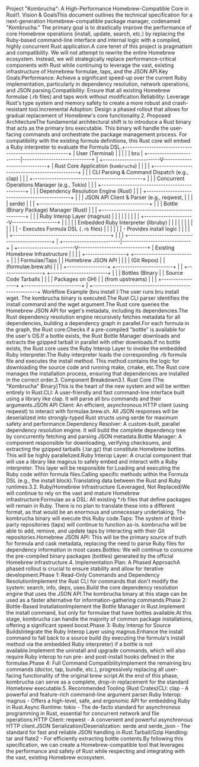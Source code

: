 Project "Kombrucha": A High-Performance Homebrew-Compatible Core in Rust1. Vision & GoalsThis document outlines the technical specification for a next-generation Homebrew-compatible package manager, codenamed "Kombrucha." The primary goal is to drastically improve the performance of core Homebrew operations (install, update, search, etc.) by replacing the Ruby-based command-line interface and internal logic with a compiled, highly concurrent Rust application.A core tenet of this project is pragmatism and compatibility. We will not attempt to rewrite the entire Homebrew ecosystem. Instead, we will strategically replace performance-critical components with Rust while continuing to leverage the vast, existing infrastructure of Homebrew formulae, taps, and the JSON API.Key Goals:Performance: Achieve a significant speed-up over the current Ruby implementation, particularly in dependency resolution, network operations, and JSON parsing.Compatibility: Ensure that all existing Homebrew formulae (.rb files) and taps work without modification.Reliability: Leverage Rust's type system and memory safety to create a more robust and crash-resistant tool.Incremental Adoption: Design a phased rollout that allows for gradual replacement of Homebrew's core functionality.2. Proposed ArchitectureThe fundamental architectural shift is to introduce a Rust binary that acts as the primary bru executable. This binary will handle the user-facing commands and orchestrate the package management process. For compatibility with the existing formula definitions, this Rust core will embed a Ruby interpreter to evaluate the Formula DSL.+------------------------------------------------------+
|                  User (Terminal)                     |
|                        |                             |
|                  bru <command>                       |
+------------------------|-----------------------------+
                         |
+------------------------V-----------------------------+
|        Rust Core Application (`kombrucha`)           |
|                                                      |
|   +----------------------------------------------+   |
|   |  CLI Parsing & Command Dispatch (e.g., clap) |   |
|   +----------------------------------------------+   |
|   |  Concurrent Operations Manager (e.g., Tokio) |   |
|   +----------------------------------------------+   |
|   |  Dependency Resolution Engine (Rust)         |   |
|   +----------------------------------------------+   |
|   |  JSON API Client & Parser (e.g., reqwest,    |   |
|   |  serde)                                      |   |
|   +----------------------------------------------+   |
|   |  Bottle (Binary Package) Manager (Rust)      |   |
|   +----------------------------------------------+   |
|   |          Ruby Interop Layer (magnus)         |   |
|   |                        |                       |   |
|   |  +---------------------V-------------------+   |   |
|   |  |   Embedded Ruby Interpreter (libruby)   |   |   |
|   |  |                                         |   |   |
|   |  |  - Executes Formula DSL (`.rb` files)   |   |   |
|   |  |  - Provides install logic              |   |   |
|   |  +-----------------------------------------+   |   |
|   +----------------------------------------------+   |
+------------------------|-----------------------------+
                         |
+------------------------V-----------------------------+
|         Existing Homebrew Infrastructure             |
|                                                      |
|   +-----------------+   +------------------------+   |
|   |  Formulae/Taps  |   |   Homebrew JSON API    |   |
|   | (Git Repos)     |   | (formulae.brew.sh)     |   |
|   +-----------------+   +------------------------+   |
|   +-----------------+   +------------------------+   |
|   | Bottles (Binary |   |   Source Code Tarballs |   |
|   | Packages on GH) |   |    (from upstreams)    |   |
|   +-----------------+   +------------------------+   |
+------------------------------------------------------+
Workflow Example (bru install <formula>):The user runs bru install wget. The kombrucha binary is executed.The Rust CLI parser identifies the install command and the wget argument.The Rust core queries the Homebrew JSON API for wget's metadata, including its dependencies.The Rust dependency resolution engine recursively fetches metadata for all dependencies, building a dependency graph in parallel.For each formula in the graph, the Rust core:Checks if a pre-compiled "bottle" is available for the user's OS.If a bottle exists, the Rust Bottle Manager downloads and extracts the gzipped tarball in parallel with other downloads.If no bottle exists, the Rust core uses the Ruby Interop Layer to invoke the embedded Ruby interpreter.The Ruby interpreter loads the corresponding .rb formula file and executes the install method. This method contains the logic for downloading the source code and running make, cmake, etc.The Rust core manages the installation process, ensuring that dependencies are installed in the correct order.3. Component Breakdown3.1. Rust Core (The "Kombrucha" Binary)This is the heart of the new system and will be written entirely in Rust.CLI: A user-friendly and fast command-line interface built using a library like clap. It will parse all bru commands and their arguments.JSON API Client: An efficient, asynchronous HTTP client (using reqwest) to interact with formulae.brew.sh. All JSON responses will be deserialized into strongly-typed Rust structs using serde for maximum safety and performance.Dependency Resolver: A custom-built, parallel dependency resolution engine. It will build the complete dependency tree by concurrently fetching and parsing JSON metadata.Bottle Manager: A component responsible for downloading, verifying checksums, and extracting the gzipped tarballs (.tar.gz) that constitute Homebrew bottles. This will be highly parallelized.Ruby Interop Layer: A crucial component that will use a library like magnus to safely embed and interact with a Ruby interpreter. This layer will be responsible for:Loading and executing the Ruby code within formula files.Calling specific methods within the Formula DSL (e.g., the install block).Translating data between the Rust and Ruby runtimes.3.2. Ruby/Homebrew Infrastructure (Leveraged, Not Replaced)We will continue to rely on the vast and mature Homebrew infrastructure:Formulae as a DSL: All existing *.rb files that define packages will remain in Ruby. There is no plan to translate these into a different format, as that would be an enormous and unnecessary undertaking. The kombrucha binary will execute this Ruby code.Taps: The system of third-party repositories (taps) will continue to function as-is. kombrucha will be able to add, remove, and update taps by interacting with their Git repositories.Homebrew JSON API: This will be the primary source of truth for formula and cask metadata, replacing the need to parse Ruby files for dependency information in most cases.Bottles: We will continue to consume the pre-compiled binary packages (bottles) generated by the official Homebrew infrastructure.4. Implementation Plan: A Phased ApproachA phased rollout is crucial to ensure stability and allow for iterative development.Phase 1: Read-Only Commands and Dependency ResolutionImplement the Rust CLI for commands that don't modify the system: search, info, deps, uses.Build the core dependency resolution engine that uses the JSON API.The kombrucha binary at this stage can be used as a faster alternative for information-gathering commands.Phase 2: Bottle-Based InstallationImplement the Bottle Manager in Rust.Implement the install command, but only for formulae that have bottles available.At this stage, kombrucha can handle the majority of common package installations, offering a significant speed boost.Phase 3: Ruby Interop for Source BuildsIntegrate the Ruby Interop Layer using magnus.Enhance the install command to fall back to a source build (by executing the formula's install method via the embedded Ruby interpreter) if a bottle is not available.Implement the uninstall and upgrade commands, which will also require Ruby interop to run pre- and post-install hooks defined in the formulae.Phase 4: Full Command CompatibilityImplement the remaining bru commands (doctor, tap, bundle, etc.), progressively replacing all user-facing functionality of the original brew script.At the end of this phase, kombrucha can serve as a complete, drop-in replacement for the standard Homebrew executable.5. Recommended Tooling (Rust Crates)CLI: clap - A powerful and feature-rich command-line argument parser.Ruby Interop: magnus - Offers a high-level, safe, and ergonomic API for embedding Ruby in Rust.Async Runtime: tokio - The de-facto standard for asynchronous programming in Rust, essential for concurrent network and file operations.HTTP Client: reqwest - A convenient and powerful asynchronous HTTP client.JSON Serialization/Deserialization: serde and serde_json - The standard for fast and reliable JSON handling in Rust.Tarball/Gzip Handling: tar and flate2 - For efficiently extracting bottle contents.By following this specification, we can create a Homebrew-compatible tool that leverages the performance and safety of Rust while respecting and integrating with the vast, existing Homebrew ecosystem.
